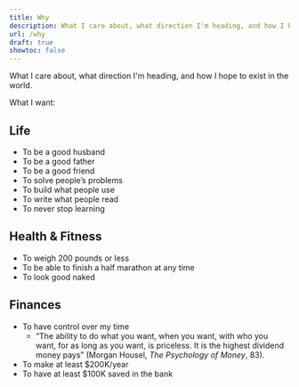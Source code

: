 ```yaml
---
title: Why
description: What I care about, what direction I'm heading, and how I hope to exist in the world.
url: /why
draft: true
showtoc: false
---
```

What I care about, what direction I'm heading, and how I hope to exist in the world.

What I want:

## Life

- To be a good husband
- To be a good father
- To be a good friend
- To solve people’s problems
- To build what people use
- To write what people read
- To never stop learning

## Health & Fitness

- To weigh 200 pounds or less
- To be able to finish a half marathon at any time
- To look good naked

## Finances

- To have control over my time
  - “The ability to do what you want, when you want, with who you want, for as long as you want, is priceless. It is the highest dividend money pays” (Morgan Housel, _The Psychology of Money_, 83).
- To make at least $200K/year
- To have at least $100K saved in the bank